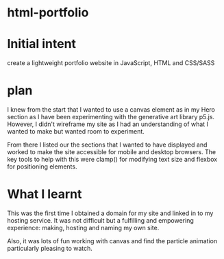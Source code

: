 # html-portfolio

# Initial intent

create a lightweight portfolio website in JavaScript, HTML and CSS/SASS

# plan

I knew from the start that I wanted to use a canvas element as in my Hero section as I have been experimenting with the generative art library p5.js. However, I didn't wireframe my site as I had an understanding of what I wanted to make but wanted room to experiment.

From there I listed our the sections that I wanted to have displayed and worked to make the site accessible for mobile and desktop browsers. The key tools to help with this were clamp() for modifying text size and flexbox for positioning elements.

# What I learnt

This was the first time I obtained a domain for my site and linked in to my hosting service. It was not difficult but a fulfilling and empowering experience: making, hosting and naming my own site.

Also, it was lots of fun working with canvas and find the particle animation particularly pleasing to watch.
